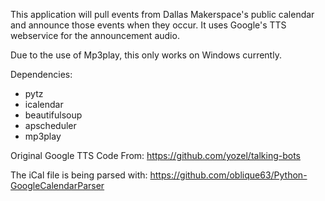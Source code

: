 This application will pull events from Dallas Makerspace's public calendar and announce those events when they occur. It uses Google's TTS webservice for the announcement audio. 

Due to the use of Mp3play, this only works on Windows currently.

Dependencies:
* pytz
* icalendar
* beautifulsoup
* apscheduler
* mp3play

Original Google TTS Code From: https://github.com/yozel/talking-bots

The iCal file is being parsed with: https://github.com/oblique63/Python-GoogleCalendarParser
